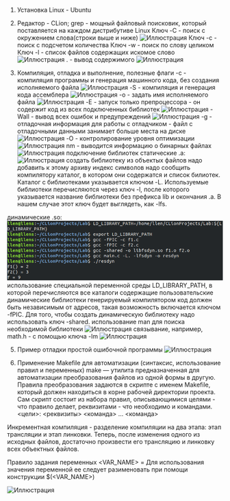 1) Установка Linux - Ubuntu

3) Редактор - CLion;
grep - мощный файловый поисковик, который поставляется на каждом дистрибутиве Linux
Ключ -C - поиск с окружением слова(строки выше и ниже)
![Иллюстрация](https://github.com/sergeevaevi/Operating-Systems/master/image/grepC.png)
Ключ -с - поиск с подсчетом количества
Ключ -w - поиск по слову целиком
Ключ -l - список файлов содержащих искомое слово
![Иллюстрация](https://github.com/sergeevaevi/Operating-Systems/master/image/keys.png)
. - вывод содержимого
![Иллюстрация](https://github.com/sergeevaevi/Operating-Systems/master/image/grepALLout.png)

4) Компиляция, отладка и выполнение, полезные флаги
-c - компиляция программы и генерация машинного кода, без создания исполняемого файла
![Иллюстрация](https://github.com/sergeevaevi/Operating-Systems/master/image/gccCnm.png)
-S - компиляция и генерация кода ассемблера 
![Иллюстрация](https://github.com/sergeevaevi/Operating-Systems/master/image/gccS.png)
-o - задать имя исполняемого файла
![Иллюстрация](https://github.com/sergeevaevi/Operating-Systems/master/image/gccO.png)
-E - запуск только препроцессора - он содержит код из всех подключенных библиотек
![Иллюстрация](https://github.com/sergeevaevi/Operating-Systems/master/image/gccE.png)
-Wall - вывод всех ошибок и предупреждений
![Иллюстрация](https://github.com/sergeevaevi/Operating-Systems/master/image/gccWall.png)
-g - отладочная информация для работы с отладчиком - файл с отладочными данными занимает больше места на диске
![Иллюстрация](https://github.com/sergeevaevi/Operating-Systems/master/image/gccGless.png)
-O - контролирование уровня оптимизации
![Иллюстрация](https://github.com/sergeevaevi/Operating-Systems/master/image/gccO1.png)
nm - выводится информацию о бинарных файлах
![Иллюстрация](https://github.com/sergeevaevi/Operating-Systems/master/image/nm.png)
подключение библиотек 
статические .a:
![Иллюстрация](https://github.com/sergeevaevi/Operating-Systems/master/image/lib.png)
создать библиотеку из объектых файлов
надо добавить к этому архиву индекс символов
надо сообщить компилятору каталог, в котором они содержатся и список билиотек. 
Каталог с библиотеками указывается ключом -L.
Используемые библиотеки перечисляются через ключ -l, после которого указывается название библиотеки без префикса lib и окончания .a. 
В нашем случае этот ключ будет выглядеть, как -lfs.

динамические .so:
![Иллюстрация](https://github.com/sergeevaevi/Operating-Systems/blob/master/image/dynlib.png)
использование специальной переменной среды LD_LIBRARY_PATH, в которой перечисляются все каталоги содержащие пользовательские динамические библиотеки
генерируемый компилятором код должен быть независимым от адресов, такая возможность включается ключом -fPIC.
Для того, чтобы создать динамическую библиотеку надо использовать ключ -shared.
использование man для поиска необходимой библиотеки
![Иллюстрация](https://github.com/sergeevaevi/Operating-Systems/master/image/mansin.png)
связывание, например, math.h - с помощью ключа -lm
![Иллюстрация](https://github.com/sergeevaevi/Operating-Systems/master/image/lm.png)

5) Пример отладки простой ошибочной программы
![Иллюстрация](https://github.com/sergeevaevi/Operating-Systems/master/image/gccG.png)

4) Применение Makefile для автоматизации (синтаксис, использование правил и переменных)
make — утилита предназначенная для автоматизации преобразования файлов из одной формы в другую. 
Правила преобразования задаются в скрипте с именем Makefile, который должен находиться в корне рабочей директории проекта.
Сам скрипт состоит из набора правил, описывающимися целями - что правило делает, реквизитами - что необходимо и командами.
<цели>: <реквизиты>
	<команда>
	...
	<команда>
  
Инкрементная компиляция - разделение компиляции на два этапа: этап трансляции и этап линковки.
Теперь, после изменения одного из исходных файлов, достаточно произвести его трансляцию и линковку всех объектных файлов.

Правило задания переменных
<VAR_NAME> = <value string>
Для использования значения переменной ее следует разименовать при помощи конструкции $(<VAR_NAME>)

![Иллюстрация](https://github.com/sergeevaevi/Operating-Systems/master/image/make.png)
